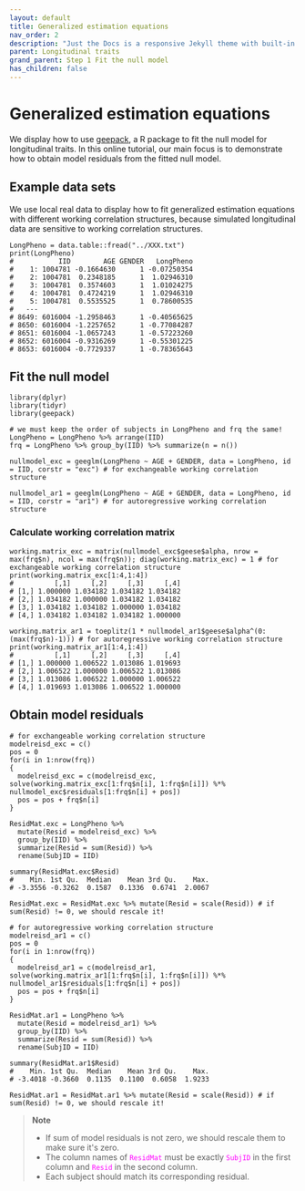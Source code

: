 ```yaml
---
layout: default
title: Generalized estimation equations
nav_order: 2
description: "Just the Docs is a responsive Jekyll theme with built-in search that is easily customizable and hosted on GitHub Pages."
parent: Longitudinal traits
grand_parent: Step 1 Fit the null model
has_children: false
---
```


<head>
    <script src="https://cdn.mathjax.org/mathjax/latest/MathJax.js?config=TeX-AMS-MML_HTMLorMML" type="text/javascript"></script>
    <script type="text/x-mathjax-config">
        MathJax.Hub.Config({
            tex2jax: {
            skipTags: ['script', 'noscript', 'style', 'textarea', 'pre'],
            inlineMath: [['$','$']]
            }
        });
    </script>
</head>

# **Generalized estimation equations**

We display how to use [geepack](https://cran.r-project.org/web/packages/geepack/index.html), a R package to fit the null model for longitudinal traits. In this online tutorial, our main focus is to demonstrate how to obtain model residuals from the fitted null model.

## Example data sets

We use local real data to display how to fit generalized estimation equations with different working correlation structures, because simulated longitudinal data are sensitive to working correlation structures.

```
LongPheno = data.table::fread("../XXX.txt")
print(LongPheno)
#           IID        AGE GENDER   LongPheno
#    1: 1004781 -0.1664630      1 -0.07250354
#    2: 1004781  0.2348185      1  1.02946310
#    3: 1004781  0.3574603      1  1.01024275
#    4: 1004781  0.4724219      1  1.02946310
#    5: 1004781  0.5535525      1  0.78600535
#   ---
# 8649: 6016004 -1.2958463      1 -0.40565625
# 8650: 6016004 -1.2257652      1 -0.77084287
# 8651: 6016004 -1.0657243      1 -0.57223260
# 8652: 6016004 -0.9316269      1 -0.55301225
# 8653: 6016004 -0.7729337      1 -0.78365643
```

## Fit the null model

```
library(dplyr)
library(tidyr)
library(geepack)

# we must keep the order of subjects in LongPheno and frq the same!
LongPheno = LongPheno %>% arrange(IID)
frq = LongPheno %>% group_by(IID) %>% summarize(n = n())

nullmodel_exc = geeglm(LongPheno ~ AGE + GENDER, data = LongPheno, id = IID, corstr = "exc") # for exchangeable working correlation structure

nullmodel_ar1 = geeglm(LongPheno ~ AGE + GENDER, data = LongPheno, id = IID, corstr = "ar1") # for autoregressive working correlation structure
```

### Calculate working correlation matrix

```
working.matrix_exc = matrix(nullmodel_exc$geese$alpha, nrow = max(frq$n), ncol = max(frq$n)); diag(working.matrix_exc) = 1 # for exchangeable working correlation structure
print(working.matrix_exc[1:4,1:4])
#          [,1]     [,2]     [,3]     [,4]
# [1,] 1.000000 1.034182 1.034182 1.034182
# [2,] 1.034182 1.000000 1.034182 1.034182
# [3,] 1.034182 1.034182 1.000000 1.034182
# [4,] 1.034182 1.034182 1.034182 1.000000

working.matrix_ar1 = toeplitz(1 * nullmodel_ar1$geese$alpha^(0:(max(frq$n)-1))) # for autoregressive working correlation structure
print(working.matrix_ar1[1:4,1:4])
#          [,1]     [,2]     [,3]     [,4]
# [1,] 1.000000 1.006522 1.013086 1.019693
# [2,] 1.006522 1.000000 1.006522 1.013086
# [3,] 1.013086 1.006522 1.000000 1.006522
# [4,] 1.019693 1.013086 1.006522 1.000000
```

## Obtain model residuals

```
# for exchangeable working correlation structure
modelreisd_exc = c()
pos = 0
for(i in 1:nrow(frq))
{
  modelreisd_exc = c(modelreisd_exc, solve(working.matrix_exc[1:frq$n[i], 1:frq$n[i]]) %*% nullmodel_exc$residuals[1:frq$n[i] + pos])
  pos = pos + frq$n[i]
}

ResidMat.exc = LongPheno %>%
  mutate(Resid = modelreisd_exc) %>%
  group_by(IID) %>% 
  summarize(Resid = sum(Resid)) %>%
  rename(SubjID = IID)

summary(ResidMat.exc$Resid)
#    Min. 1st Qu.  Median    Mean 3rd Qu.    Max.
# -3.3556 -0.3262  0.1587  0.1336  0.6741  2.0067

ResidMat.exc = ResidMat.exc %>% mutate(Resid = scale(Resid)) # if sum(Resid) != 0, we should rescale it!
```

```
# for autoregressive working correlation structure
modelreisd_ar1 = c()
pos = 0
for(i in 1:nrow(frq))
{
  modelreisd_ar1 = c(modelreisd_ar1, solve(working.matrix_ar1[1:frq$n[i], 1:frq$n[i]]) %*% nullmodel_ar1$residuals[1:frq$n[i] + pos])
  pos = pos + frq$n[i]
}

ResidMat.ar1 = LongPheno %>%
  mutate(Resid = modelreisd_ar1) %>%
  group_by(IID) %>% 
  summarize(Resid = sum(Resid)) %>%
  rename(SubjID = IID)

summary(ResidMat.ar1$Resid)
#    Min. 1st Qu.  Median    Mean 3rd Qu.    Max.
# -3.4018 -0.3660  0.1135  0.1100  0.6058  1.9233

ResidMat.ar1 = ResidMat.ar1 %>% mutate(Resid = scale(Resid)) # if sum(Resid) != 0, we should rescale it!
```

> **Note**  
> - If sum of model residuals is not zero, we should rescale them to make sure it's zero. 
> - The column names of <code style="color : fuchsia">ResidMat</code> must be exactly <code style="color : fuchsia">SubjID</code> in the first column and <code style="color : fuchsia">Resid</code> in the second column.
> - Each subject should match its corresponding residual.